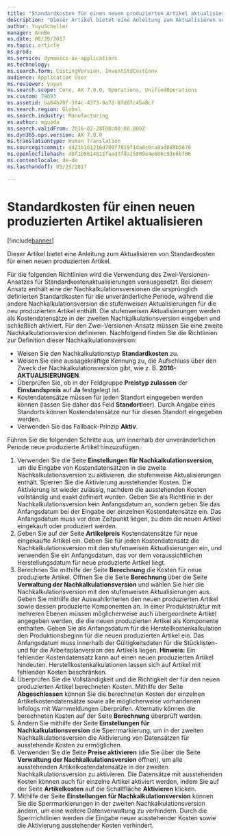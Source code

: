 ```yaml
---
title: "Standardkosten für einen neuen produzierten Artikel aktualisieren"
description: "Dieser Artikel bietet eine Anleitung zum Aktualisieren von Standardkosten für einen neuen produzierten Artikel."
author: YuyuScheller
manager: AnnBe
ms.date: 06/20/2017
ms.topic: article
ms.prod: 
ms.service: dynamics-ax-applications
ms.technology: 
ms.search.form: CostingVersion, InventStdCostConv
audience: Application User
ms.reviewer: yuyus
ms.search.scope: Core, AX 7.0.0, Operations, UnifiedOperations
ms.custom: 79693
ms.assetid: ba64b70f-3f4c-4373-9a7d-8fd07c45a8cf
ms.search.region: Global
ms.search.industry: Manufacturing
ms.author: mguada
ms.search.validFrom: 2016-02-28T00:00:00.000Z
ms.dyn365.ops.version: AX 7.0.0
ms.translationtype: Human Translation
ms.sourcegitcommit: d421b161216d700f7819f1da8c0ca8ad089b5670
ms.openlocfilehash: d8f1b5614811faad3fda15809e4e606c93e6b786
ms.contentlocale: de-de
ms.lasthandoff: 05/25/2017

---
```


# <a name="update-standard-costs-for-a-new-manufactured-item"></a>Standardkosten für einen neuen produzierten Artikel aktualisieren

[!include[banner](../includes/banner.md)]


Dieser Artikel bietet eine Anleitung zum Aktualisieren von Standardkosten für einen neuen produzierten Artikel. 

Für die folgenden Richtlinien wird die Verwendung des Zwei-Versionen-Ansatzes für Standardkostenaktualisierungen vorausgesetzt. Bei diesem Ansatz enthält eine der Nachkalkulationsversionen die ursprünglich definierten Standardkosten für die unveränderliche Periode, während die andere Nachkalkulationsversion die stufenweisen Aktualisierungen für die neu produzierten Artikel enthält. Die stufenweisen Aktualisierungen werden als Kostendatensätze in der zweiten Nachkalkulationsversion eingeben und schließlich aktiviert. Für den Zwei-Versionen-Ansatz müssen Sie eine zweite Nachkalkulationsversion definieren. Nachfolgend finden Sie die Richtlinien zur Definition dieser Nachkalkulationsversion:

-   Weisen Sie den Nachkalkulationstyp **Standardkosten** zu.
-   Weisen Sie eine aussagekräftige Kennung zu, die Aufschluss über den Zweck der Nachkalkulationsversion gibt, wie z. B. **2016-AKTUALISIERUNGEN**.
-   Überprüfen Sie, ob in der Feldgruppe **Preistyp zulassen** der **Einstandspreis** auf **Ja** festgelegt ist.
-   Kostendatensätze müssen für jeden Standort eingegeben werden können (lassen Sie daher das Feld **Standort**leer). Durch Angabe eines Standorts können Kostendatensätze nur für diesen Standort eingegeben werden.
-   Verwenden Sie das Fallback-Prinzip **Aktiv**.

Führen Sie die folgenden Schritte aus, um innerhalb der unveränderlichen Periode neue produzierte Artikel hinzuzufügen.

1.  Verwenden Sie die Seite **Einstellungen für Nachkalkulationsversion**, um die Eingabe von Kostendatensätzen in die zweite Nachkalkulationsversion zu aktivieren, die stufenweise Aktualisierungen enthält. Sperren Sie die Aktivierung ausstehender Kosten. Die Aktivierung ist wieder zulässig, nachdem die ausstehenden Kosten vollständig und exakt definiert wurden. Geben Sie als Richtlinie in der Nachkalkulationsversion kein Anfangsdatum an, sondern geben Sie das Anfangsdatum bei der Eingabe der einzelnen Kostendatensätze ein. Das Anfangsdatum muss vor dem Zeitpunkt liegen, zu dem die neuen Artikel eingekauft oder produziert werden.
2.  Geben Sie auf der Seite **Artikelpreis** Kostendatensätze für neue eingekaufte Artikel ein. Geben Sie für jeden Kostendatensatz die Nachkalkulationsversion mit den stufenweisen Aktualisierungen ein, und verwenden Sie ein Anfangsdatum, das vor dem voraussichtlichen Herstellungsdatum für neue produzierte Artikel liegt.
3.  Berechnen Sie mithilfe der Seite **Berechnung** die Kosten für neue produzierte Artikel. Öffnen Sie die Seite **Berechnung** über die Seite **Verwaltung der Nachkalkulationsversion** und wählen Sie hier die Nachkalkulationsversion mit den stufenweisen Aktualisierungen aus. Geben Sie mithilfe der Auswahlkriterien den neuen produzierten Artikel sowie dessen produzierte Komponenten an. In einer Produktstruktur mit mehreren Ebenen müssen möglicherweise auch übergeordnete Artikel angegeben werden, die die neuen produzierten Artikel als Komponente enthalten. Geben Sie als Anfangsdatum für die Herstellkostenkalkulation den Produktionsbeginn für die neuen produzierten Artikel ein. Das Anfangsdatum muss innerhalb der Gültigkeitsdaten für die Stücklisten- und für die Arbeitsplanversion des Artikels liegen. **Hinweis:** Ein fehlender Kostendatensatz kann auf einen neuen produzierten Artikel hindeuten. Herstellkostenkalkulationen lassen sich auf Artikel mit fehlenden Kosten beschränken.
4.  Überprüfen Sie die Vollständigkeit und die Richtigkeit der für den neuen produzierten Artikel berechneten Kosten. Mithilfe der Seite **Abgeschlossen** können Sie die berechneten Kosten der einzelnen Artikelkostendatensätze sowie alle möglicherweise vorhandenen Infologs mit Warnmeldungen überprüfen. Alternativ können die berechneten Kosten auf der Seite **Berechnung** überprüft werden.
5.  Ändern Sie mithilfe der Seite **Einstellungen für Nachkalkulationsversion** die Sperrmarkierung, um in der zweiten Nachkalkulationsversion die Aktivierung von Datensätzen für ausstehende Kosten zu ermöglichen.
6.  Verwenden Sie die Seite **Preise aktivieren** (die Sie über die Seite **Verwaltung der Nachkalkulationsversion** öffnen), um alle ausstehenden Artikelkostendatensätze in der zweiten Nachkalkulationsversion zu aktivieren. Die Datensätze mit ausstehenden Kosten können auch für einzelne Artikel aktiviert werden, indem Sie auf der Seite **Artikelkosten** auf die Schaltfläche **Aktivieren** klicken.
7.  Mithilfe der Seite **Einstellungen für Nachkalkulationsversion** können Sie die Sperrmarkierungen in der zweiten Nachkalkulationsversion ändern, um eine weitere Datenverwaltung zu verhindern. Durch die Sperrrichtlinien werden die Eingabe neuer ausstehender Kosten sowie die Aktivierung ausstehender Kosten verhindert.





